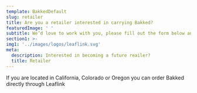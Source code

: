 ```yaml
---
template: BakkedDefault
slug: retailer
title: Are you a retailer interested in carrying Bakked?
featuredImage: ' '
subtitle: We’d love to work with you, please fill out the form below and someone will be in-touch.
section1: >-
img1: '../images/logos/leaflink.svg'
meta:
  description: Interested in becoming a future reailer?
  title: Retailer
---
```


If you are located in California, Colorado or Oregon you can order Bakked directly through Leaflink
